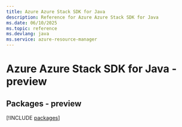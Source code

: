 ```yaml
---
title: Azure Azure Stack SDK for Java
description: Reference for Azure Azure Stack SDK for Java
ms.date: 06/10/2025
ms.topic: reference
ms.devlang: java
ms.service: azure-resource-manager
---
```

# Azure Azure Stack SDK for Java - preview
## Packages - preview
[!INCLUDE [packages](azure-stack-index.md)]